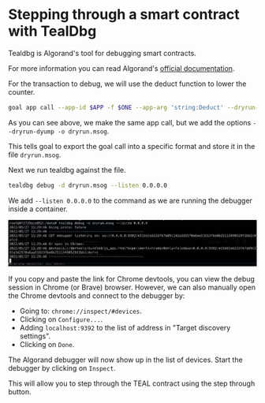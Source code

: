 # Stepping through a smart contract with TealDbg
Tealdbg is Algorand's tool for debugging smart contracts.

For more information you can read Algorand's [official documentation](https://github.com/algorand/go-algorand/blob/master/cmd/tealdbg/README.md).

For the transaction to debug, we will use the deduct function to lower the counter.

```bash
goal app call --app-id $APP -f $ONE --app-arg 'string:Deduct' --dryrun-dump -o dryrun.msog
```

As you can see above, we make the same app call, but we add the options `--dryrun-dyump -o dryrun.msog`.

This tells goal to export the goal call into a specific format and store it in the file `dryrun.msog`.

Next we run tealdbg against the file. 

```bash
tealdbg debug -d dryrun.msog --listen 0.0.0.0
```

We add `--listen 0.0.0.0` to the command as we are running the debugger inside a container.

![Tealdbg commands showing that the tealdbg debug session has started](./tealdbg.png)

If you copy and paste the link for Chrome devtools, you can view the debug session in Chrome (or Brave) browser. However, we can also manually open the Chrome devtools and connect to the debugger by:
- Going to: `chrome://inspect/#devices`.
- Clicking on `Configure...`.
- Adding `localhost:9392` to the list of address in "Target discovery settings".
- Clicking on `Done`.

The Algorand debugger will now show up in the list of devices. Start the debugger by clicking on `Inspect`.

This will allow you to step through the TEAL contract using the step through button.